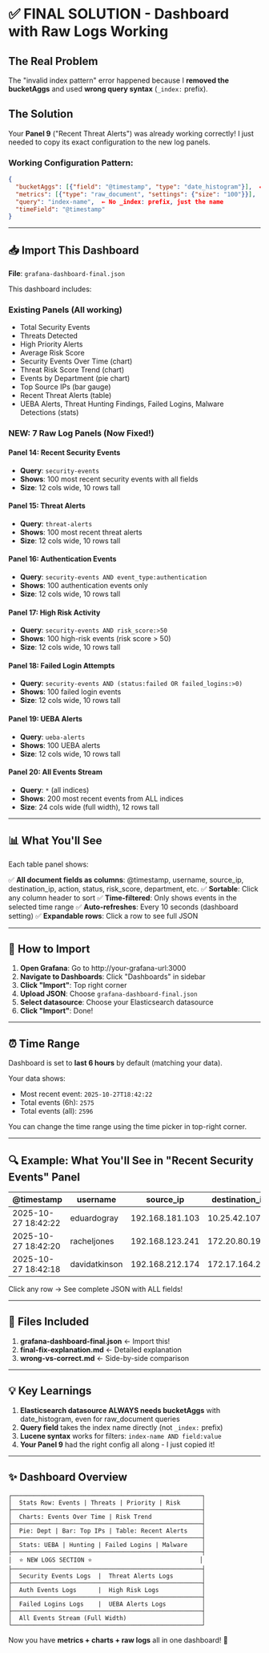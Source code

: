 # ✅ FINAL SOLUTION - Dashboard with Raw Logs Working

## The Real Problem

The "invalid index pattern" error happened because I **removed the bucketAggs** and used **wrong query syntax** (`_index:` prefix).

## The Solution

Your **Panel 9** ("Recent Threat Alerts") was already working correctly! I just needed to copy its exact configuration to the new log panels.

### Working Configuration Pattern:
```json
{
  "bucketAggs": [{"field": "@timestamp", "type": "date_histogram"}],  ← REQUIRED!
  "metrics": [{"type": "raw_document", "settings": {"size": "100"}}],
  "query": "index-name",  ← No _index: prefix, just the name
  "timeField": "@timestamp"
}
```

---

## 📥 Import This Dashboard

**File**: `grafana-dashboard-final.json`

This dashboard includes:

### Existing Panels (All working)
- Total Security Events
- Threats Detected  
- High Priority Alerts
- Average Risk Score
- Security Events Over Time (chart)
- Threat Risk Score Trend (chart)
- Events by Department (pie chart)
- Top Source IPs (bar gauge)
- Recent Threat Alerts (table)
- UEBA Alerts, Threat Hunting Findings, Failed Logins, Malware Detections (stats)

### NEW: 7 Raw Log Panels (Now Fixed!)

#### Panel 14: Recent Security Events
- **Query**: `security-events`
- **Shows**: 100 most recent security events with all fields
- **Size**: 12 cols wide, 10 rows tall

#### Panel 15: Threat Alerts  
- **Query**: `threat-alerts`
- **Shows**: 100 most recent threat alerts
- **Size**: 12 cols wide, 10 rows tall

#### Panel 16: Authentication Events
- **Query**: `security-events AND event_type:authentication`
- **Shows**: 100 authentication events only
- **Size**: 12 cols wide, 10 rows tall

#### Panel 17: High Risk Activity
- **Query**: `security-events AND risk_score:>50`
- **Shows**: 100 high-risk events (risk score > 50)
- **Size**: 12 cols wide, 10 rows tall

#### Panel 18: Failed Login Attempts
- **Query**: `security-events AND (status:failed OR failed_logins:>0)`
- **Shows**: 100 failed login events
- **Size**: 12 cols wide, 10 rows tall

#### Panel 19: UEBA Alerts
- **Query**: `ueba-alerts`
- **Shows**: 100 UEBA alerts
- **Size**: 12 cols wide, 10 rows tall

#### Panel 20: All Events Stream
- **Query**: `*` (all indices)
- **Shows**: 200 most recent events from ALL indices
- **Size**: 24 cols wide (full width), 12 rows tall

---

## 📊 What You'll See

Each table panel shows:

✅ **All document fields as columns**: @timestamp, username, source_ip, destination_ip, action, status, risk_score, department, etc.
✅ **Sortable**: Click any column header to sort
✅ **Time-filtered**: Only shows events in the selected time range
✅ **Auto-refreshes**: Every 10 seconds (dashboard setting)
✅ **Expandable rows**: Click a row to see full JSON

---

## 🚀 How to Import

1. **Open Grafana**: Go to http://your-grafana-url:3000
2. **Navigate to Dashboards**: Click "Dashboards" in sidebar
3. **Click "Import"**: Top right corner
4. **Upload JSON**: Choose `grafana-dashboard-final.json`
5. **Select datasource**: Choose your Elasticsearch datasource
6. **Click "Import"**: Done!

---

## ⏰ Time Range

Dashboard is set to **last 6 hours** by default (matching your data).

Your data shows:
- Most recent event: `2025-10-27T18:42:22`
- Total events (6h): `2575`
- Total events (all): `2596`

You can change the time range using the time picker in top-right corner.

---

## 🔍 Example: What You'll See in "Recent Security Events" Panel

| @timestamp | username | source_ip | destination_ip | action | status | risk_score | department | event_type | ... |
|------------|----------|-----------|----------------|--------|--------|------------|------------|------------|-----|
| 2025-10-27 18:42:22 | eduardogray | 192.168.181.103 | 10.25.42.107 | login | success | 10 | Finance | authentication | ... |
| 2025-10-27 18:42:20 | racheljones | 192.168.123.241 | 172.20.80.195 | login | success | 10 | HR | authentication | ... |
| 2025-10-27 18:42:18 | davidatkinson | 192.168.212.174 | 172.17.164.206 | login | success | 10 | Engineering | authentication | ... |

Click any row → See complete JSON with ALL fields!

---

## 📁 Files Included

1. **grafana-dashboard-final.json** ← Import this!
2. **final-fix-explanation.md** ← Detailed explanation
3. **wrong-vs-correct.md** ← Side-by-side comparison

---

## 💡 Key Learnings

1. **Elasticsearch datasource ALWAYS needs bucketAggs** with date_histogram, even for raw_document queries
2. **Query field** takes the index name directly (not `_index:` prefix)
3. **Lucene syntax** works for filters: `index-name AND field:value`
4. **Your Panel 9** had the right config all along - I just copied it!

---

## ✨ Dashboard Overview

```
┌─────────────────────────────────────────────────────┐
│  Stats Row: Events | Threats | Priority | Risk      │
├─────────────────────────────────────────────────────┤
│  Charts: Events Over Time | Risk Trend              │
├─────────────────────────────────────────────────────┤
│  Pie: Dept | Bar: Top IPs | Table: Recent Alerts    │
├─────────────────────────────────────────────────────┤
│  Stats: UEBA | Hunting | Failed Logins | Malware    │
├─────────────────────────────────────────────────────┤
│  ⭐ NEW LOGS SECTION ⭐                              │
├─────────────────────────────────────────────────────┤
│  Security Events Logs  |  Threat Alerts Logs        │
├─────────────────────────────────────────────────────┤
│  Auth Events Logs      |  High Risk Logs            │
├─────────────────────────────────────────────────────┤
│  Failed Logins Logs    |  UEBA Alerts Logs          │
├─────────────────────────────────────────────────────┤
│  All Events Stream (Full Width)                     │
└─────────────────────────────────────────────────────┘
```

Now you have **metrics + charts + raw logs** all in one dashboard! 🎯
